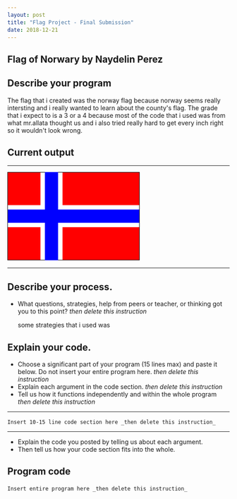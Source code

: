 ```yaml
---
layout: post
title: "Flag Project - Final Submission"
date: 2018-12-21
---
```


## Flag of Norwary by Naydelin Perez

## Describe your program

The flag that i created was the norway flag because norway seems really intersting and i really wanted to learn about the county's flag. 
The grade that i expect to is a 3 or a 4 because most of the code that i used was from what mr.allata thought us and i also tried really hard to get every inch right so it wouldn't look wrong.

## Current output

* * *
![Flag](/images/final-flag.png)
* * *

## Describe your process.

-   What questions, strategies, help from peers or teacher, or thinking got you to this point? _then delete this instruction_


    some strategies that i used was 


## Explain your code.

-   Choose a significant part of your program (15 lines max) and paste it below. Do not insert your entire program here. _then delete this instruction_
-   Explain each argument in the code section. _then delete this instruction_
-   Tell us how it functions independently and within the whole program _then delete this instruction_

* * *

```
Insert 10-15 line code section here _then delete this instruction_
```

* * *

-   Explain the code you posted by telling us about each argument.
-   Then tell us how your code section fits into the whole.
 
<!--- Delete this comment and add your writing -->


## Program code

```
Insert entire program here _then delete this instruction_

